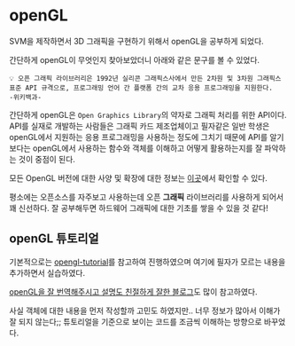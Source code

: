 # openGL

SVM을 제작하면서 3D 그래픽을 구현하기 위해서 openGL을 공부하게 되었다.

간단하게 openGL이 무엇인지 찾아보았더니 아래와 같은 문구를 볼 수 있었다.

```
💡 오픈 그래픽 라이브러리은 1992년 실리콘 그래픽스사에서 만든 2차원 및 3차원 그래픽스 표준 API 규격으로, 프로그래밍 언어 간 플랫폼 간의 교차 응용 프로그래밍을 지원한다.
-위키백과-
```

간단하게 openGL은 `Open Graphics Library`의 약자로 그래픽 처리를 위한 API이다. API를 실재로 개발하는 사람들은 그래픽 카드 제조업체이고 필자같은 일반 학생은 openGL에서 지원하는 응용 프로그래밍을 사용하는 정도에 그치기 때문에 API를 알기보다는 openGL에서 사용하는 함수와 객체를 이해하고 어떻게 활용하는지를 잘 파악하는 것이 중점이 된다.

모든 OpenGL 버전에 대한 사양 및 확장에 대한 정보는 [이곳](https://registry.khronos.org/OpenGL/index_gl.php)에서 확인할 수 있다.

평소에는 오픈소스를 자주보고 사용하는데 오픈 **그래픽** 라이브러리를 사용하게 되어서 꽤 신선하다. 잘 공부해두면 하드웨어 그래픽에 대한 기초를 쌓을 수 있을 것 같다!

## openGL 튜토리얼

기본적으로는 [opengl-tutorial](http://www.opengl-tutorial.org/)를 참고하여 진행하였으며 여기에 필자가 모르는 내용을 추가하면서 실습하였다.

[openGL을 잘 번역해주시고 설명도 친절하게 잘한 블로그](https://heinleinsgame.tistory.com/18?category=757483)도 많이 참고하였다.

사실 객체에 대한 내용을 먼저 작성할까 고민도 하였지만.. 너무 정보가 많아서 이해가 잘 되지 않는다;; 튜토리얼을 기준으로 보이는 코드를 조금씩 이해하는 방향으로 바꾸었다.
